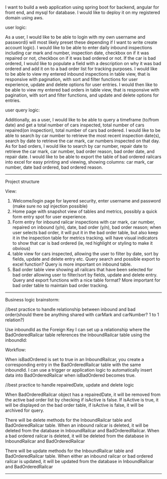 I want to build a web application using spring boot for backend, angular for front end, and mysql for database. I would like to deploy it on my registered domain using aws. 

user logic:

As a user, I would like to be able to login with my own username and password(i will most likely preset these depending if I want to write create account logic). I would like to be able to enter daily inbound inspections including car mark and number, inspection date, checkbox on if it was repaired or not, checkbox on if it was bad ordered or not. If the car is bad ordered, I would like to populate a field with a description on why it was bad ordered and add it on to a bad order list for tracking purposes. I would like to be able to view my entered inbound inspections in table view, that is responsive with pagination, with sort and filter functions for user experience, update and delete options for user entries. I would then like to be able to view my entered bad orders in table view, that is responsive with pagination, with sort and filter functions, and update and delete options for entries.

user query logic:

Additionally, as a user, I would like to be able to query a timeframe (to/from date) and get a total number of cars inspected, total number of cars repaired(on inspection), total number of cars bad ordered. I would like to be able to search by car number to retrieve the most recent inspection date(s), search by date to retrieve the car mark, car numbers inspected on that day. As for bad orders, I would like to search by car number, repair date to retrieve the car mark, car number, bad order reason, bad order date, and repair date. I would like to be able to export the table of bad ordered railcars into excel for easy printing and viewing, showing columns: car mark, car number, date bad ordered, bad ordered reason. 

-----------------------------------------------------------------------------------------------------------------------------------------------


Project structure

View:

1. Welcome/login page for layered security, enter username and password (make sure no sql injection possible)
2. Home page with snapshot view of tables and metrics, possibly a quick form entry spot for user experience.
3. Form entry for inbound railcar inspections with car mark, car number, repaired on inbound (y/n), date, bad order (y/n), bad order reason; when user selects bad order, it will put it in the bad order table, but also keep it in the inspection table for metrics tracking. will have visual indicators to show that car is bad ordered (ie, red highlight or styling to make it obvious)
4. table view for cars inspected, allowing the user to filter by date, sort by fields, update and delete entry etc. Query search and possible export to excel function? Query is more important on inbound table.
5. Bad order table view showing all railcars that have been selected for bad order allowing user to filter/sort by fields, update and delete entry. Query and export functions with a nice table format? More important for bad order table to maintain bad order tracking.



----------------------------------------------------------------------------------------------------------------------------------------------------

Business logic brainstorm:

//best practice to handle relationship between inbound and bad order(should there be anything shared with carMark and carNumber? 1 to 1 relation?)

Use inboundId as the Foreign Key
I can set up a relationship where the BadOrderedRailcar table references the InboundRailcar table using the inboundId:

Workflow:

When isBadOrdered is set to true in an InboundRailcar, you create a corresponding entry in the BadOrderedRailcar table with the same inboundId.
I can use a trigger or application logic to automatically insert data into BadOrderedRailcar when isBadOrdered becomes true.




//best practice to handle repairedDate, update and delete logic

When BadOrderedRailcar object has a repairedDate, it will be removed from the active bad order list by checking if isActive is false. If isActive is true, it will be displayed on the bad order table, if isActive is false, it will be archived for query.


There will be delete methods for the InboundRailcar table and BadOrderedRailcar table. When an inbound railcar is deleted, it will be deleted from the database in InboundRailcar and BadOrderedRailcar. When a bad ordered railcar is deleted, it will be deleted from the database in InboundRailcar and BadOrderedRailcar

There will be update methods for the InboundRailcar table and BadOrderedRailcar table. When either an inbound railcar or bad ordered railcar is updated, it will be updated from the database in InboundRailcar and BadOrderedRailcar

--------------------------------------------------------------------------------------------------------------------------------------------------


